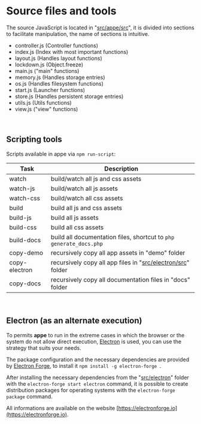 
# Source files and tools

The source JavaScript is located in "[src/appe/src](https://github.com/loltgt/appe/blob/master/src/appe/src)", it is divided into sections to facilitate manipulation, the name of sections is intuitive.

* controller.js (Controller functions)
* index.js (Index with most important functions)
* layout.js (Handles layout functions)
* lockdown.js (Object.freeze)
* main.js ("main" functions)
* memory.js (Handles storage entries)
* os.js (Handles filesystem functions)
* start.js (Launcher functions)
* store.js (Handles persistent storage entries)
* utils.js (Utils functions)
* view.js ("view" functions)

 

## Scripting tools

Scripts available in appe via `npm run-script`:

|Task|Description| 
|-|-|
|watch|build/watch all js and css assets|
|watch-js|build/watch all js assets|
|watch-css|build/watch all css assets|
|build|build all js and css assets|
|build-js|build all js assets|
|build-css|build all css assets|
|build-docs|build all documentation files, shortcut to `php generate_docs.php`|
|copy-demo|recursively copy all app assets in "demo" folder|
|copy-electron|recursively copy all app files in "[src/electron/src](https://github.com/loltgt/appe/blob/master/src/electron/src)" folder|
|copy-docs|recursively copy all documentation files in "docs" folder|

 

## Electron (as an alternate execution)

To permits **appe** to run in the extreme cases in which the browser or the system do not allow direct execution, [Electron](https://github.com/electron/electron) is used, you can use the strategy that suits your needs.

The package configuration and the necessary dependencies are provided by [Electron Forge](https://github.com/electron-userland/electron-forge), to install it `npm install -g electron-forge
`.

After installing the necessary dependencies from the "[src/electron](https://github.com/loltgt/appe/blob/master/src/electron)" folder with the `electron-forge start electron` command, it is possible to create distribution packages for operating systems with the `electron-forge package` command.

All informations are available on the website [https://electronforge.io](https://electronforge.io).
